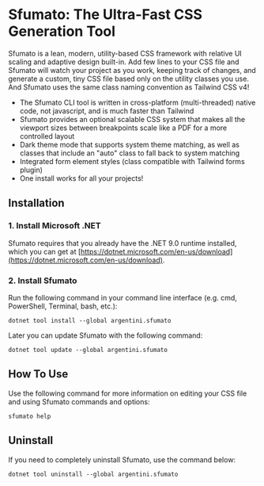# Sfumato: The Ultra-Fast CSS Generation Tool

Sfumato is a lean, modern, utility-based CSS framework with relative UI scaling and adaptive design built-in. Add few lines to your CSS file and Sfumato will watch your project as you work, keeping track of changes, and generate a custom, tiny CSS file based only on the utility classes you use. And Sfumato uses the same class naming convention as Tailwind CSS v4!

- The Sfumato CLI tool is written in cross-platform (multi-threaded) native code, not javascript, and is much faster than Tailwind
- Sfumato provides an optional scalable CSS system that makes all the viewport sizes between breakpoints scale like a PDF for a more controlled layout
- Dark theme mode that supports system theme matching, as well as classes that include an "auto" class to fall back to system matching
- Integrated form element styles (class compatible with Tailwind forms plugin)
- One install works for all your projects!

## Installation

### 1. Install Microsoft .NET

Sfumato requires that you already have the .NET 9.0 runtime installed, which you can get at [https://dotnet.microsoft.com/en-us/download](https://dotnet.microsoft.com/en-us/download).

### 2. Install Sfumato

Run the following command in your command line interface (e.g. cmd, PowerShell, Terminal, bash, etc.):

```dotnet tool install --global argentini.sfumato```

Later you can update Sfumato with the following command:

```dotnet tool update --global argentini.sfumato```

## How To Use

Use the following command for more information on editing your CSS file and using Sfumato commands and options:

```sfumato help```

## Uninstall

If you need to completely uninstall Sfumato, use the command below:

```dotnet tool uninstall --global argentini.sfumato```
